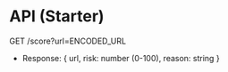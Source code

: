 # API (Starter)

GET /score?url=ENCODED_URL
- Response: { url, risk: number (0-100), reason: string }
